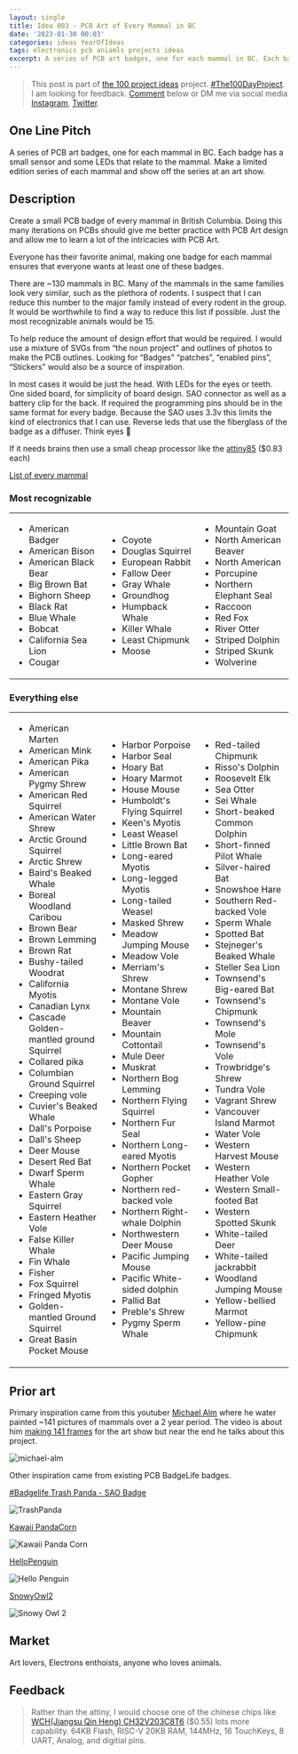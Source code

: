 ```yaml
---
layout: single
title: Idea 003 - PCB Art of Every Mammal in BC
date: '2023-01-30 00:03'
categories: ideas YearOfIdeas
tags: electronics pcb aniamls projects ideas
excerpt: A series of PCB art badges, one for each mammal in BC. Each badge has a small sensor and some LEDs that relate to the mammal. Make a limited edition series of each mammal and show off the series at an art show.
---
```


> This post is part of [the 100 project ideas](/projects/2023-100-ideas/) project. [#The100DayProject](https://www.the100dayproject.org/). I am looking for feedback. <a href='#utterances-comments'>Comment</a> below or DM me via social media <a href="https://instagram.com/funvill" rel="nofollow noopener noreferrer"><i class="fab fa-fw fa-instagram" aria-hidden="true"></i><span class="label">Instagram</span></a>, <a href="https://twitter.com/funvill" rel="nofollow noopener noreferrer"><i class="fab fa-fw fa-twitter" aria-hidden="true"></i><span class="label">Twitter</span></a>.

## One Line Pitch

A series of PCB art badges, one for each mammal in BC. Each badge has a small sensor and some LEDs that relate to the mammal. Make a limited edition series of each mammal and show off the series at an art show.

## Description

Create a small PCB badge of every mammal in British Columbia. Doing this many iterations on PCBs should give me better practice with PCB Art design and allow me to learn a lot of the intricacies with PCB Art.

Everyone has their favorite animal, making one badge for each mammal ensures that everyone wants at least one of these badges.

There are ~130 mammals in BC. Many of the mammals in the same families look very similar, such as the plethora of rodents. I suspect that I can reduce this number to the major family instead of every rodent in the group. It would be worthwhile to find a way to reduce this list if possible. Just the most recognizable animals would be 15.

To help reduce the amount of design effort that would be required. I would use a mixture of SVGs from “the noun project” and outlines of photos to make the PCB outlines. Looking for “Badges” “patches”, “enabled pins”, “Stickers” would also be a source of inspiration.

In most cases it would be just the head. With LEDs for the eyes or teeth. One sided board, for simplicity of board design. SAO connector as well as a battery clip for the back. If required the programming pins should be in the same format for every badge. Because the SAO uses 3.3v this limits the kind of electronics that I can use. Reverse leds that use the fiberglass of the badge as a diffuser. Think eyes 👀

If it needs brains then use a small cheap processor like the [attiny85](https://jlcpcb.com/partdetail/MicrochipTech-ATTINY1616MNR/C507118) ($0.83 each)

[List of every mammal](https://northamericannature.com/which-mammals-live-in-british-columbia/)


### Most recognizable

<table width='100%'><tr><td width='33%'><ul>
<li>American Badger</li>
<li>American Bison</li>
<li>American Black Bear</li>
<li>Big Brown Bat</li>
<li>Bighorn Sheep</li>
<li>Black Rat</li>
<li>Blue Whale</li>
<li>Bobcat</li>
<li>California Sea Lion</li>
<li>Cougar</li>
</ul></td><td width='33%'><ul>
<li>Coyote</li>
<li>Douglas Squirrel</li>
<li>European Rabbit</li>
<li>Fallow Deer</li>
<li>Gray Whale</li>
<li>Groundhog</li>
<li>Humpback Whale</li>
<li>Killer Whale</li>
<li>Least Chipmunk</li>
<li>Moose</li>
</ul></td><td width='33%'><ul>
<li>Mountain Goat</li>
<li>North American Beaver</li>
<li>North American</li>
<li>Porcupine</li>
<li>Northern Elephant Seal</li>
<li>Raccoon</li>
<li>Red Fox</li>
<li>River Otter</li>
<li>Striped Dolphin</li>
<li>Striped Skunk</li>
<li>Wolverine</li>
</ul></td></tr></table>

### Everything else

<table width='100%'><tr><td width='33%'><ul>
<li>American Marten</li>
<li>American Mink</li>
<li>American Pika</li>
<li>American Pygmy Shrew</li>
<li>American Red Squirrel</li>
<li>American Water Shrew</li>
<li>Arctic Ground Squirrel</li>
<li>Arctic Shrew</li>
<li>Baird's Beaked Whale</li>
<li>Boreal Woodland Caribou</li>
<li>Brown Bear</li>
<li>Brown Lemming</li>
<li>Brown Rat</li>
<li>Bushy-tailed Woodrat</li>
<li>California Myotis</li>
<li>Canadian Lynx</li>
<li>Cascade Golden-mantled ground Squirrel</li>
<li>Collared pika</li>
<li>Columbian Ground Squirrel</li>
<li>Creeping vole</li>
<li>Cuvier's Beaked Whale</li>
<li>Dall's Porpoise</li>
<li>Dall's Sheep</li>
<li>Deer Mouse</li>
<li>Desert Red Bat</li>
<li>Dwarf Sperm Whale</li>
<li>Eastern Gray Squirrel</li>
<li>Eastern Heather Vole</li>
<li>False Killer Whale</li>
<li>Fin Whale</li>
<li>Fisher</li>
<li>Fox Squirrel</li>
<li>Fringed Myotis</li>
<li>Golden-mantled Ground Squirrel</li>
<li>Great Basin Pocket Mouse</li>
</ul></td><td width='33%'><ul>
<li>Harbor Porpoise</li>
<li>Harbor Seal</li>
<li>Hoary Bat</li>
<li>Hoary Marmot</li>
<li>House Mouse</li>
<li>Humboldt's Flying Squirrel</li>
<li>Keen's Myotis</li>
<li>Least Weasel</li>
<li>Little Brown Bat</li>
<li>Long-eared Myotis</li>
<li>Long-legged Myotis</li>
<li>Long-tailed Weasel</li>
<li>Masked Shrew</li>
<li>Meadow Jumping Mouse</li>
<li>Meadow Vole</li>
<li>Merriam's Shrew</li>
<li>Montane Shrew</li>
<li>Montane Vole</li>
<li>Mountain Beaver</li>
<li>Mountain Cottontail</li>
<li>Mule Deer</li>
<li>Muskrat</li>
<li>Northern Bog Lemming</li>
<li>Northern Flying Squirrel</li>
<li>Northern Fur Seal</li>
<li>Northern Long-eared Myotis</li>
<li>Northern Pocket Gopher</li>
<li>Northern red-backed vole</li>
<li>Northern Right-whale Dolphin</li>
<li>Northwestern Deer Mouse</li>
<li>Pacific Jumping Mouse</li>
<li>Pacific White-sided dolphin</li>
<li>Pallid Bat</li>
<li>Preble's Shrew</li>
<li>Pygmy Sperm Whale</li>
</ul></td><td width='33%'><ul>
<li>Red-tailed Chipmunk</li>
<li>Risso's Dolphin</li>
<li>Roosevelt Elk</li>
<li>Sea Otter</li>
<li>Sei Whale</li>
<li>Short-beaked Common Dolphin</li>
<li>Short-finned Pilot Whale</li>
<li>Silver-haired Bat</li>
<li>Snowshoe Hare</li>
<li>Southern Red-backed Vole</li>
<li>Sperm Whale</li>
<li>Spotted Bat</li>
<li>Stejneger's Beaked Whale</li>
<li>Steller Sea Lion</li>
<li>Townsend's Big-eared Bat</li>
<li>Townsend's Chipmunk</li>
<li>Townsend's Mole</li>
<li>Townsend's Vole</li>
<li>Trowbridge's Shrew</li>
<li>Tundra Vole</li>
<li>Vagrant Shrew</li>
<li>Vancouver Island Marmot</li>
<li>Water Vole</li>
<li>Western Harvest Mouse</li>
<li>Western Heather Vole</li>
<li>Western Small-footed Bat</li>
<li>Western Spotted Skunk</li>
<li>White-tailed Deer</li>
<li>White-tailed jackrabbit</li>
<li>Woodland Jumping Mouse</li>
<li>Yellow-bellied Marmot</li>
<li>Yellow-pine Chipmunk</li>
</ul></td></tr></table>

## Prior art

Primary inspiration came from this youtuber [Michael Alm](https://www.almfab.com ) where he water painted ~141 pictures of mammals over a 2 year period. The video is about him [making 141 frames](https://www.youtube.com/watch?v=012r8PZKsEE ) for the art show but near the end he talks about this project.  

<img src="/public/uploads/2023/michael-alm.png" alt="michael-alm"/>

Other inspiration came from existing PCB BadgeLife badges.

[#Badgelife Trash Panda - SAO Badge](https://www.tindie.com/products/brandon-satrom/badgelife-trash-panda-sao-badge/)

<img src="/public/uploads/2023/TrashPanda.png" alt="TrashPanda"/>

[Kawaii PandaCorn](https://www.tindie.com/products/maepa/kawaii-pandacorn/)

<img src="/public/uploads/2023/KawaiiPandaCorn.png" alt="Kawaii Panda Corn"/>

[HelloPenguin](https://www.tindie.com/products/nwmaker/hellopenguin/)

<img src="/public/uploads/2023/HelloPenguin.png" alt="Hello Penguin"/>

[SnowyOwl2](https://www.tindie.com/products/nwmaker/snowyowl2/)

<img src="/public/uploads/2023/SnowyOwl2.png" alt="Snowy Owl 2"/>

## Market

Art lovers, Electrons enthoists, anyone who loves animals.

## Feedback

> Rather than the attiny, I would choose one of the chinese chips like [WCH(Jiangsu Qin Heng) CH32V203C8T6](https://www.lcsc.com/product-detail/Microcontroller-Units-MCUs-MPUs-SOCs_WCH-Jiangsu-Qin-Heng-CH32V203C8T6_C3001172.html) ($0.55) lots more capability. 64KB Flash, RISC-V 20KB RAM, 144MHz, 16 TouchKeys, 8 UART, Analog, and digitial pins.
